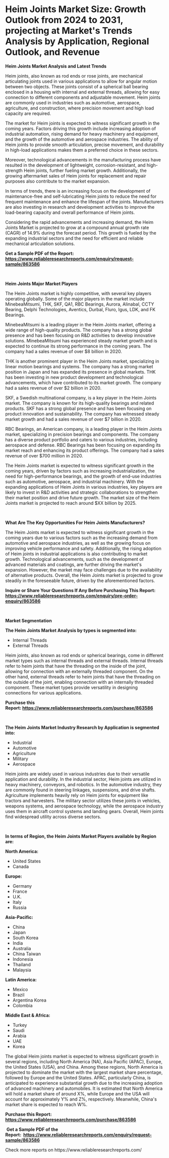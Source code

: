 <p><h1>Heim Joints Market Size: Growth Outlook from 2024 to 2031, projecting at Market's Trends Analysis by Application, Regional Outlook, and Revenue</h1></p><p><strong>Heim Joints Market Analysis and Latest Trends</strong></p>
<p><p>Heim joints, also known as rod ends or rose joints, are mechanical articulating joints used in various applications to allow for angular motion between two objects. These joints consist of a spherical ball bearing enclosed in a housing with internal and external threads, allowing for easy connection to different components and adjustable movement. Heim joints are commonly used in industries such as automotive, aerospace, agriculture, and construction, where precision movement and high load capacity are required.</p><p>The market for Heim joints is expected to witness significant growth in the coming years. Factors driving this growth include increasing adoption of industrial automation, rising demand for heavy machinery and equipment, and the growth of the automotive and aerospace industries. The ability of Heim joints to provide smooth articulation, precise movement, and durability in high-load applications makes them a preferred choice in these sectors.</p><p>Moreover, technological advancements in the manufacturing process have resulted in the development of lightweight, corrosion-resistant, and high-strength Heim joints, further fueling market growth. Additionally, the growing aftermarket sales of Heim joints for replacement and repair purposes also contribute to the market expansion.</p><p>In terms of trends, there is an increasing focus on the development of maintenance-free and self-lubricating Heim joints to reduce the need for frequent maintenance and enhance the lifespan of the joints. Manufacturers are also investing in research and development activities to improve the load-bearing capacity and overall performance of Heim joints.</p><p>Considering the rapid advancements and increasing demand, the Heim Joints Market is projected to grow at a compound annual growth rate (CAGR) of 14.9% during the forecast period. This growth is fueled by the expanding industrial sectors and the need for efficient and reliable mechanical articulation solutions.</p></p>
<p><strong>Get a Sample PDF of the Report:&nbsp; <a href="https://www.reliableresearchreports.com/enquiry/request-sample/863586">https://www.reliableresearchreports.com/enquiry/request-sample/863586</a></strong></p>
<p>&nbsp;</p>
<p><strong>Heim Joints Major Market Players</strong></p>
<p><p>The Heim Joints market is highly competitive, with several key players operating globally. Some of the major players in the market include MinebeaMitsumi, THK, SKF, QA1, RBC Bearings, Aurora, Alinabal, CCTY Bearing, Delphi Technologies, Aventics, Durbal, Fluro, Igus, LDK, and FK Bearings.</p><p>MinebeaMitsumi is a leading player in the Heim Joints market, offering a wide range of high-quality products. The company has a strong global presence and has been focusing on R&D activities to develop innovative solutions. MinebeaMitsumi has experienced steady market growth and is expected to continue its strong performance in the coming years. The company had a sales revenue of over $8 billion in 2020.</p><p>THK is another prominent player in the Heim Joints market, specializing in linear motion bearings and systems. The company has a strong market position in Japan and has expanded its presence in global markets. THK has been investing in new product development and technological advancements, which have contributed to its market growth. The company had a sales revenue of over $2 billion in 2020.</p><p>SKF, a Swedish multinational company, is a key player in the Heim Joints market. The company is known for its high-quality bearings and related products. SKF has a strong global presence and has been focusing on product innovation and sustainability. The company has witnessed steady market growth and had a sales revenue of over $7 billion in 2020.</p><p>RBC Bearings, an American company, is a leading player in the Heim Joints market, specializing in precision bearings and components. The company has a diverse product portfolio and caters to various industries, including aerospace and defense. RBC Bearings has been focusing on expanding its market reach and enhancing its product offerings. The company had a sales revenue of over $700 million in 2020.</p><p>The Heim Joints market is expected to witness significant growth in the coming years, driven by factors such as increasing industrialization, the need for high-performance bearings, and the growth of end-use industries such as automotive, aerospace, and industrial machinery. With the expanding applications of Heim Joints in various industries, key players are likely to invest in R&D activities and strategic collaborations to strengthen their market position and drive future growth. The market size of the Heim Joints market is projected to reach around $XX billion by 2025.</p></p>
<p>&nbsp;</p>
<p><strong>What Are The Key Opportunities For Heim Joints Manufacturers?</strong></p>
<p><p>The Heim Joints market is expected to witness significant growth in the coming years due to various factors such as the increasing demand from automotive and aerospace industries, as well as the growing focus on improving vehicle performance and safety. Additionally, the rising adoption of Heim joints in industrial applications is also contributing to market growth. Technological advancements, such as the development of advanced materials and coatings, are further driving the market's expansion. However, the market may face challenges due to the availability of alternative products. Overall, the Heim Joints market is projected to grow steadily in the foreseeable future, driven by the aforementioned factors.</p></p>
<p><strong>Inquire or Share Your Questions If Any Before Purchasing This Report: <a href="https://www.reliableresearchreports.com/enquiry/pre-order-enquiry/863586">https://www.reliableresearchreports.com/enquiry/pre-order-enquiry/863586</a></strong></p>
<p>&nbsp;</p>
<p><strong>Market Segmentation</strong></p>
<p><strong>The Heim Joints Market Analysis by types is segmented into:</strong></p>
<p><ul><li>Internal Threads</li><li>External Threads</li></ul></p>
<p><p>Heim joints, also known as rod ends or spherical bearings, come in different market types such as internal threads and external threads. Internal threads refer to heim joints that have the threading on the inside of the joint, allowing for connection with an externally threaded component. On the other hand, external threads refer to heim joints that have the threading on the outside of the joint, enabling connection with an internally threaded component. These market types provide versatility in designing connections for various applications.</p></p>
<p><strong>Purchase this Report:&nbsp;<a href="https://www.reliableresearchreports.com/purchase/863586">https://www.reliableresearchreports.com/purchase/863586</a></strong></p>
<p>&nbsp;</p>
<p><strong>The Heim Joints Market Industry Research by Application is segmented into:</strong></p>
<p><ul><li>Industrial</li><li>Automotive</li><li>Agriculture</li><li>Military</li><li>Aerospace</li></ul></p>
<p><p>Heim joints are widely used in various industries due to their versatile application and durability. In the industrial sector, Heim joints are utilized in heavy machinery, conveyors, and robotics. In the automotive industry, they are commonly found in steering linkages, suspensions, and drive shafts. Agriculture implements heavily rely on Heim joints for equipment like tractors and harvesters. The military sector utilizes these joints in vehicles, weapons systems, and aerospace technology, while the aerospace industry uses them in aircraft control systems and landing gears. Overall, Heim joints find widespread utility across diverse sectors.</p></p>
<p>&nbsp;</p>
<p><strong>In terms of Region, the Heim Joints Market Players available by Region are:</strong></p>
<p>
    <p> <strong> North America: </strong>
        <ul>
            <li>United States</li>
            <li>Canada</li>
        </ul>
        </p> 
    <p> <strong> Europe: </strong>
        <ul>
            <li>Germany</li>
            <li>France</li>
            <li>U.K.</li>
            <li>Italy</li>
            <li>Russia</li>
        </ul>
        </p> 
    <p> <strong> Asia-Pacific: </strong>
        <ul>
            <li>China</li>
            <li>Japan</li>
            <li>South Korea</li>
            <li>India</li>
            <li>Australia</li>
            <li>China Taiwan</li>
            <li>Indonesia</li>
            <li>Thailand</li>
            <li>Malaysia</li>
        </ul>
        </p> 
    <p> <strong> Latin America: </strong>
        <ul>
            <li>Mexico</li>
            <li>Brazil</li>
            <li>Argentina Korea</li>
            <li>Colombia</li>
        </ul>
        </p> 
    <p> <strong> Middle East & Africa: </strong>
        <ul>
            <li>Turkey</li>
            <li>Saudi</li>
            <li>Arabia</li>
            <li>UAE</li>
            <li>Korea</li>
        </ul>
    </p>
    </p>
<p><p>The global Heim joints market is expected to witness significant growth in several regions, including North America (NA), Asia Pacific (APAC), Europe, the United States (USA), and China. Among these regions, North America is projected to dominate the market with the largest market share percentage, followed by Europe and the United States. APAC, particularly China, is anticipated to experience substantial growth due to the increasing adoption of advanced machinery and automobiles. It is estimated that North America will hold a market share of around X%, while Europe and the USA will account for approximately Y% and Z%, respectively. Meanwhile, China's market share is expected to reach W%.</p></p>
<p><strong>Purchase this Report: <a href="https://www.reliableresearchreports.com/purchase/863586">https://www.reliableresearchreports.com/purchase/863586</a></strong></p>
<p>&nbsp;<strong>Get a Sample PDF of the Report:&nbsp;&nbsp;<a href="https://www.reliableresearchreports.com/enquiry/request-sample/863586">https://www.reliableresearchreports.com/enquiry/request-sample/863586</a></strong></p>
<p><strong></strong></p>
<p>Check more reports on https://www.reliableresearchreports.com/</p>